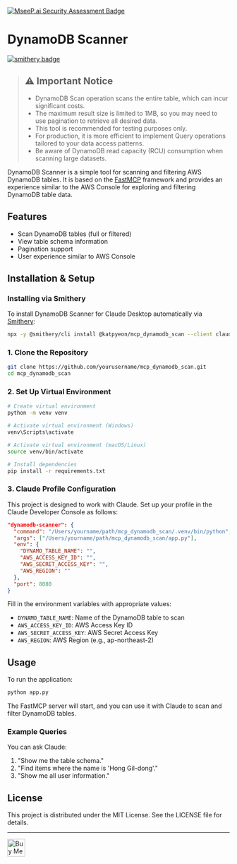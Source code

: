 [![MseeP.ai Security Assessment Badge](https://mseep.net/pr/katpyeon-mcp-dynamodb-scan-badge.png)](https://mseep.ai/app/katpyeon-mcp-dynamodb-scan)

# DynamoDB Scanner

[![smithery badge](https://smithery.ai/badge/@katpyeon/mcp_dynamodb_scan)](https://smithery.ai/server/@katpyeon/mcp_dynamodb_scan)

> ## ⚠️ Important Notice
>
> - DynamoDB Scan operation scans the entire table, which can incur significant costs.
> - The maximum result size is limited to 1MB, so you may need to use pagination to retrieve all desired data.
> - This tool is recommended for testing purposes only.
> - For production, it is more efficient to implement Query operations tailored to your data access patterns.
> - Be aware of DynamoDB read capacity (RCU) consumption when scanning large datasets.

DynamoDB Scanner is a simple tool for scanning and filtering AWS DynamoDB tables. It is based on the [FastMCP](https://github.com/michaelcurtis/fastmcp) framework and provides an experience similar to the AWS Console for exploring and filtering DynamoDB table data.

## Features

- Scan DynamoDB tables (full or filtered)
- View table schema information
- Pagination support
- User experience similar to AWS Console

## Installation & Setup

### Installing via Smithery

To install DynamoDB Scanner for Claude Desktop automatically via [Smithery](https://smithery.ai/server/@katpyeon/mcp_dynamodb_scan):

```bash
npx -y @smithery/cli install @katpyeon/mcp_dynamodb_scan --client claude
```

### 1. Clone the Repository

```bash
git clone https://github.com/yourusername/mcp_dynamodb_scan.git
cd mcp_dynamodb_scan
```

### 2. Set Up Virtual Environment

```bash
# Create virtual environment
python -m venv venv

# Activate virtual environment (Windows)
venv\Scripts\activate

# Activate virtual environment (macOS/Linux)
source venv/bin/activate

# Install dependencies
pip install -r requirements.txt
```

### 3. Claude Profile Configuration

This project is designed to work with Claude. Set up your profile in the Claude Developer Console as follows:

```json
"dynamodb-scanner": {
  "command": "/Users/yourname/path/mcp_dynamodb_scan/.venv/bin/python",
  "args": ["/Users/yourname/path/mcp_dynamodb_scan/app.py"],
  "env": {
    "DYNAMO_TABLE_NAME": "",
    "AWS_ACCESS_KEY_ID": "",
    "AWS_SECRET_ACCESS_KEY": "",
    "AWS_REGION": ""
  },
  "port": 8080
}
```

Fill in the environment variables with appropriate values:

- `DYNAMO_TABLE_NAME`: Name of the DynamoDB table to scan
- `AWS_ACCESS_KEY_ID`: AWS Access Key ID
- `AWS_SECRET_ACCESS_KEY`: AWS Secret Access Key
- `AWS_REGION`: AWS Region (e.g., ap-northeast-2)

## Usage

To run the application:

```bash
python app.py
```

The FastMCP server will start, and you can use it with Claude to scan and filter DynamoDB tables.

### Example Queries

You can ask Claude:

1. "Show me the table schema."
2. "Find items where the name is 'Hong Gil-dong'."
3. "Show me all user information."

## License

This project is distributed under the MIT License. See the LICENSE file for details.


---

<a href="https://www.buymeacoffee.com/katpyeon" target="_blank">
  <img src="https://cdn.buymeacoffee.com/buttons/v2/default-yellow.png" alt="Buy Me A Coffee" height="40" />
</a>